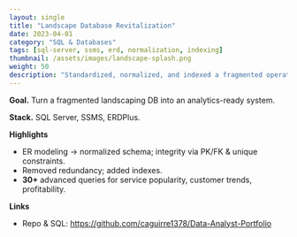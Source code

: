 ```yaml
---
layout: single
title: "Landscape Database Revitalization"
date: 2023-04-01
category: "SQL & Databases"
tags: [sql-server, ssms, erd, normalization, indexing]
thumbnail: /assets/images/landscape-splash.png
weight: 50
description: "Standardized, normalized, and indexed a fragmented operations DB; 30+ queries for insights."
---
```


**Goal.** Turn a fragmented landscaping DB into an analytics-ready system.

**Stack.** SQL Server, SSMS, ERDPlus.

**Highlights**
- ER modeling → normalized schema; integrity via PK/FK & unique constraints.
- Removed redundancy; added indexes.
- **30+** advanced queries for service popularity, customer trends, profitability.

**Links**
- Repo & SQL: <https://github.com/caguirre1378/Data-Analyst-Portfolio>
